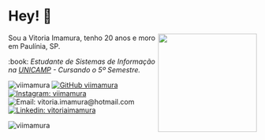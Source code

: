 # Hey! 👋

<img align="right" src="https://static.wikia.nocookie.net/mudae/images/9/92/Bongo_Cat19.gif/revision/latest?cb=20191021084237" width="200">
<p> Sou a Vitoria Imamura, tenho 20 anos e moro em Paulínia, SP. </p>
<p>:book: <em> Estudante de Sistemas de Informação na <a href="https://www.unicamp.br/unicamp/">UNICAMP</a> - Cursando o 5º Semestre. </em> </p>

<img src="https://komarev.com/ghpvc/?username=viimamura&label=Profile%20views&color=0e75b6&style=flat" alt="viimamura" /> [![GitHub viimamura](https://img.shields.io/github/followers/viimamura?label=follow&style=social)](https://github.com/viimamura) [![Instagram: viimamura](https://img.shields.io/badge/-viimamura-purple?style=flat-square&logo=Instagram&logoColor=white&link=https://www.instagram.com/viimamura/)](https://www.instagram.com/viimamura/) ![Email: vitoria.imamura@hotmail.com](https://img.shields.io/badge/-vitoria.imamura@hotmail.com-grey?style=flat-square&logo=Microsoft-Outlook&logoColor=white/) [![Linkedin: vitoriaimamura](https://img.shields.io/badge/-vitoriaimamura-blue?style=flat-square&logo=Linkedin&logoColor=white&link=https://www.linkedin.com/in/vitoriaimamura/)](https://www.linkedin.com/in/vitoriaimamura/)

<img src="https://github-readme-stats.vercel.app/api/top-langs?username=viimamura&show_icons=true&locale=en&layout=compact" alt="viimamura" />
